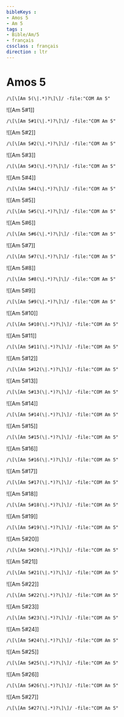 ```yaml
---
bibleKeys : 
- Amos 5
- Am 5
tags : 
- Bible/Am/5
- français
cssclass : français
direction : ltr
---
```


# Amos 5

```query
/\[\[Am 5(\|.*)?\]\]/ -file:"COM Am 5"
```



![[Am 5#1]]

```query
/\[\[Am 5#1(\|.*)?\]\]/ -file:"COM Am 5"
```

![[Am 5#2]]

```query
/\[\[Am 5#2(\|.*)?\]\]/ -file:"COM Am 5"
```

![[Am 5#3]]

```query
/\[\[Am 5#3(\|.*)?\]\]/ -file:"COM Am 5"
```

![[Am 5#4]]

```query
/\[\[Am 5#4(\|.*)?\]\]/ -file:"COM Am 5"
```

![[Am 5#5]]

```query
/\[\[Am 5#5(\|.*)?\]\]/ -file:"COM Am 5"
```

![[Am 5#6]]

```query
/\[\[Am 5#6(\|.*)?\]\]/ -file:"COM Am 5"
```

![[Am 5#7]]

```query
/\[\[Am 5#7(\|.*)?\]\]/ -file:"COM Am 5"
```

![[Am 5#8]]

```query
/\[\[Am 5#8(\|.*)?\]\]/ -file:"COM Am 5"
```

![[Am 5#9]]

```query
/\[\[Am 5#9(\|.*)?\]\]/ -file:"COM Am 5"
```

![[Am 5#10]]

```query
/\[\[Am 5#10(\|.*)?\]\]/ -file:"COM Am 5"
```

![[Am 5#11]]

```query
/\[\[Am 5#11(\|.*)?\]\]/ -file:"COM Am 5"
```

![[Am 5#12]]

```query
/\[\[Am 5#12(\|.*)?\]\]/ -file:"COM Am 5"
```

![[Am 5#13]]

```query
/\[\[Am 5#13(\|.*)?\]\]/ -file:"COM Am 5"
```

![[Am 5#14]]

```query
/\[\[Am 5#14(\|.*)?\]\]/ -file:"COM Am 5"
```

![[Am 5#15]]

```query
/\[\[Am 5#15(\|.*)?\]\]/ -file:"COM Am 5"
```

![[Am 5#16]]

```query
/\[\[Am 5#16(\|.*)?\]\]/ -file:"COM Am 5"
```

![[Am 5#17]]

```query
/\[\[Am 5#17(\|.*)?\]\]/ -file:"COM Am 5"
```

![[Am 5#18]]

```query
/\[\[Am 5#18(\|.*)?\]\]/ -file:"COM Am 5"
```

![[Am 5#19]]

```query
/\[\[Am 5#19(\|.*)?\]\]/ -file:"COM Am 5"
```

![[Am 5#20]]

```query
/\[\[Am 5#20(\|.*)?\]\]/ -file:"COM Am 5"
```

![[Am 5#21]]

```query
/\[\[Am 5#21(\|.*)?\]\]/ -file:"COM Am 5"
```

![[Am 5#22]]

```query
/\[\[Am 5#22(\|.*)?\]\]/ -file:"COM Am 5"
```

![[Am 5#23]]

```query
/\[\[Am 5#23(\|.*)?\]\]/ -file:"COM Am 5"
```

![[Am 5#24]]

```query
/\[\[Am 5#24(\|.*)?\]\]/ -file:"COM Am 5"
```

![[Am 5#25]]

```query
/\[\[Am 5#25(\|.*)?\]\]/ -file:"COM Am 5"
```

![[Am 5#26]]

```query
/\[\[Am 5#26(\|.*)?\]\]/ -file:"COM Am 5"
```

![[Am 5#27]]

```query
/\[\[Am 5#27(\|.*)?\]\]/ -file:"COM Am 5"
```


